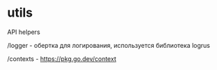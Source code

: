 # utils
API helpers


/logger - обертка для логирования, используется библиотека logrus

/contexts - https://pkg.go.dev/context

